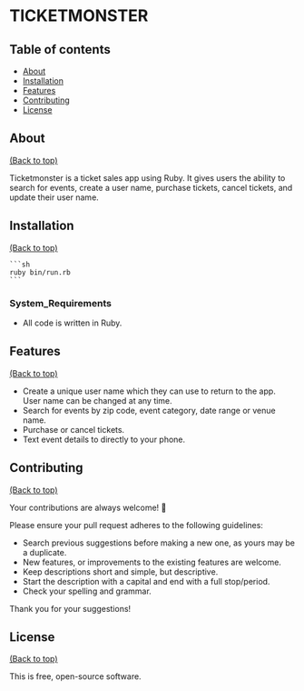 TICKETMONSTER
=======

## Table of contents

- [About](##about)
- [Installation](#installation)
- [Features](#features)
- [Contributing](#contributing)
- [License](#license)


## About

[(Back to top)](#table-of-contents)

Ticketmonster is a ticket sales app using Ruby. It gives users the ability to search for events, create a user name, purchase tickets, cancel tickets, and update their user name.

## Installation

[(Back to top)](#table-of-contents)

    ```sh
    ruby bin/run.rb
    ```

### System_Requirements

- All code is written in Ruby.

## Features

[(Back to top)](#table-of-contents)

- Create a unique user name which they can use to return to the app. User name can be changed at any time.
- Search for events by zip code, event category, date range or venue name.
- Purchase or cancel tickets.
- Text event details to directly to your phone.

## Contributing

[(Back to top)](#table-of-contents)

Your contributions are always welcome! :tada:

Please ensure your pull request adheres to the following guidelines:

- Search previous suggestions before making a new one, as yours may be a duplicate.
- New features, or improvements to the existing features are welcome.
- Keep descriptions short and simple, but descriptive.
- Start the description with a capital and end with a full stop/period.
- Check your spelling and grammar.

Thank you for your suggestions!

## License

[(Back to top)](#table-of-contents)

This is free, open-source software.